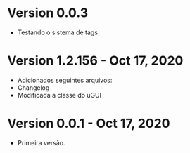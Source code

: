 # Version 0.0.3
* Testando o sistema de tags
# Version 1.2.156 - Oct 17, 2020
* Adicionados seguintes arquivos:
* Changelog
* Modificada a classe do uGUI
# Version 0.0.1 - Oct 17, 2020
* Primeira versão.
